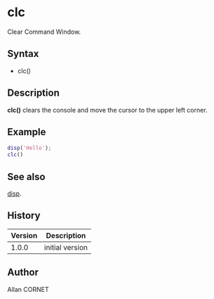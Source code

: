 # clc

Clear Command Window.

## Syntax

- clc()

## Description

  <p><b>clc()</b> clears the console and move the cursor to the upper left corner.</p>

## Example

```matlab
disp('Hello');
clc()
```

## See also

[disp](../display_format/disp.md).

## History

| Version | Description     |
| ------- | --------------- |
| 1.0.0   | initial version |

## Author

Allan CORNET
